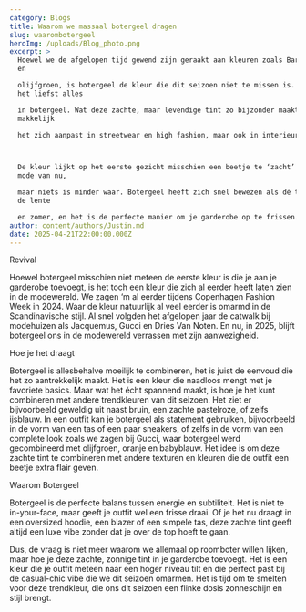 ```yaml
---
category: Blogs
title: Waarom we massaal botergeel dragen
slug: waarombotergeel
heroImg: /uploads/Blog_photo.png
excerpt: >
  Hoewel we de afgelopen tijd gewend zijn geraakt aan kleuren zoals Barbieroze
  en 

  olijfgroen, is botergeel de kleur die dit seizoen niet te missen is. We willen
  het liefst alles 

  in botergeel. Wat deze zachte, maar levendige tint zo bijzonder maakt, is hoe
  makkelijk 

  het zich aanpast in streetwear en high fashion, maar ook in interieur.  



  De kleur lijkt op het eerste gezicht misschien een beetje te ‘zacht’ voor de
  mode van nu, 

  maar niets is minder waar. Botergeel heeft zich snel bewezen als dé tint voor
  de lente 

  en zomer, en het is de perfecte manier om je garderobe op te frissen.
author: content/authors/Justin.md
date: 2025-04-21T22:00:00.000Z
---
```


Revival 

Hoewel botergeel misschien niet meteen de eerste kleur is die je aan je garderobe 
toevoegt, is het toch een kleur die zich al eerder heeft laten zien in de modewereld. We 
zagen ‘m al eerder tijdens Copenhagen Fashion Week in 2024. Waar de kleur natuurlijk 
al veel eerder is omarmd in de Scandinavische stijl. Al snel volgden het afgelopen jaar 
de catwalk bij modehuizen als Jacquemus, Gucci en Dries Van Noten. En nu, in 2025, 
blijft botergeel ons in de modewereld verrassen met zijn aanwezigheid. 


Hoe je het draagt 

Botergeel is allesbehalve moeilijk te combineren, het is juist de eenvoud die het zo 
aantrekkelijk maakt. Het is een kleur die naadloos mengt met je favoriete basics. Maar 
wat het écht spannend maakt, is hoe je het kunt combineren met andere trendkleuren 
van dit seizoen. Het ziet er bijvoorbeeld geweldig uit naast bruin, een zachte pastelroze, 
of zelfs ijsblauw. In een outfit kan je botergeel als statement gebruiken, bijvoorbeeld in 
de vorm van een tas of een paar sneakers, of zelfs in de vorm van een complete look 
zoals we zagen bij Gucci, waar botergeel werd gecombineerd met olijfgroen, oranje en 
babyblauw. Het idee is om deze zachte tint te combineren met andere texturen en 
kleuren die de outfit een beetje extra flair geven. 


Waarom Botergeel 

Botergeel is de perfecte balans tussen energie en subtiliteit. Het is niet te in-your-face, 
maar geeft je outfit wel een frisse draai. Of je het nu draagt in een oversized hoodie, 
een blazer of een simpele tas, deze zachte tint geeft altijd een luxe vibe zonder dat je 
over de top hoeft te gaan.  


Dus, de vraag is niet meer waarom we allemaal op roomboter willen lijken, maar hoe je 
deze zachte, zonnige tint in je garderobe toevoegt. Het is een kleur die je outfit meteen 
naar een hoger niveau tilt en die perfect past bij de casual-chic vibe die we dit seizoen 
omarmen. Het is tijd om te smelten voor deze trendkleur, die ons dit seizoen een flinke 
dosis zonneschijn en stijl brengt.

